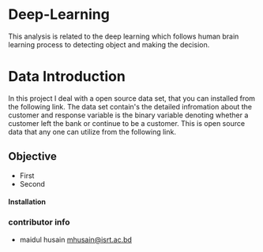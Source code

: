 # Deep-Learning
This analysis is related to the deep learning which follows human brain learning process to detecting object and making the decision. 
# Data Introduction
In this project I deal with a open source data set, that you can installed from the following link. The data set contain's the detailed infromation about the customer and response variable is the binary variable denoting whether a customer left the bank or continue to be a customer.
This is open source data that any one can utilize from the following link.
## Objective
- First
- Second
#### Installation 
### contributor info
- maidul husain <mhusain@isrt.ac.bd>

